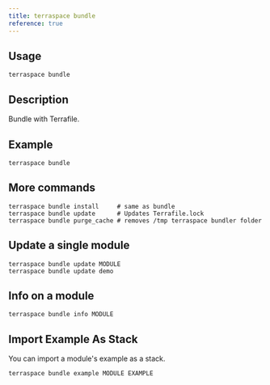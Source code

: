 ```yaml
---
title: terraspace bundle
reference: true
---
```


## Usage

    terraspace bundle

## Description

Bundle with Terrafile.

## Example

    terraspace bundle

## More commands

    terraspace bundle install     # same as bundle
    terraspace bundle update      # Updates Terrafile.lock
    terraspace bundle purge_cache # removes /tmp terraspace bundler folder

## Update a single module

    terraspace bundle update MODULE
    terraspace bundle update demo

## Info on a module

    terraspace bundle info MODULE

## Import Example As Stack

You can import a module's example as a stack.

    terraspace bundle example MODULE EXAMPLE



